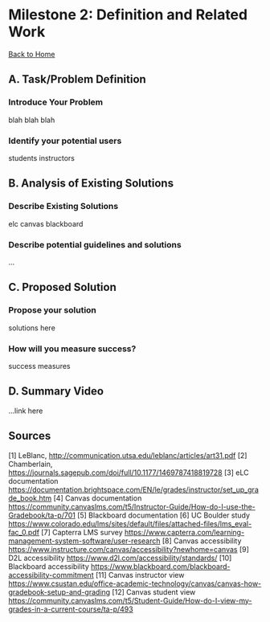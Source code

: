 # Milestone 2: Definition and Related Work
[Back to Home](https://matzomt.github.io/csci4800/)

## A. Task/Problem Definition
### Introduce Your Problem
blah blah blah
### Identify your potential users
students
instructors 

## B. Analysis of Existing Solutions
### Describe Existing Solutions
elc
canvas
blackboard

### Describe potential guidelines and solutions
...

## C. Proposed Solution
### Propose your solution
solutions here
### How will you measure success?
success measures

## D. Summary Video
...link here

## Sources
[1] LeBlanc, http://communication.utsa.edu/leblanc/articles/art31.pdf
[2] Chamberlain, https://journals.sagepub.com/doi/full/10.1177/1469787418819728
[3] eLC documentation https://documentation.brightspace.com/EN/le/grades/instructor/set_up_grade_book.htm
[4] Canvas documentation https://community.canvaslms.com/t5/Instructor-Guide/How-do-I-use-the-Gradebook/ta-p/701
[5] Blackboard documentation
[6] UC Boulder study https://www.colorado.edu/lms/sites/default/files/attached-files/lms_eval-fac_0.pdf
[7] Capterra LMS survey https://www.capterra.com/learning-management-system-software/user-research
[8] Canvas accessibility https://www.instructure.com/canvas/accessibility?newhome=canvas
[9] D2L accessibility https://www.d2l.com/accessibility/standards/
[10] Blackboard accessibility https://www.blackboard.com/blackboard-accessibility-commitment
[11] Canvas instructor view https://www.csustan.edu/office-academic-technology/canvas/canvas-how-gradebook-setup-and-grading
[12] Canvas student view https://community.canvaslms.com/t5/Student-Guide/How-do-I-view-my-grades-in-a-current-course/ta-p/493
